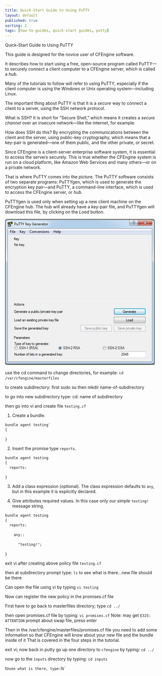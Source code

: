 ```yaml
---
title: Quick-Start Guide to Using PuTTY
layout: default
published: true
sorting: 2
tags: [how-to-guides, quick-start guides, putty]
---
```



Quick-Start Guide to Using PuTTY


This guide is designed for the novice user of CFEngine software. 

It describes how to start using a free, open-source program called PuTTY—to securely connect
a client computer to a CFEngine server, which is called a _hub_. 

Many of the tutorials to follow will refer to using PuTTY, especially if the client computer 
is using the Windows or Unix operating system—including Linux.

The important thing about PuTTY is that it is a _secure_ way to connect a client to a server, 
using the  SSH network protocol.

What is SSH? It is short for “Secure Shell,” which means it creates a _secure channel_ over an 
insecure network—like the internet, for example.

How does SSH do this? By encrypting the communications between the client and the server, using 
public-key cryptography, which means that a key-pair is generated—one of them public, and the other 
private, or secret.

Since CFEngine is a client-server enterprise software system, it is essential to access the servers 
securely. This is true whether the CFEngine system is run on a cloud platform, like Amazon Web Services 
and many others—or on a private network.

That is where PuTTY comes into the picture. The PuTTY software consists of two separate programs: 
PuTTYgen, which is used to generate the encryption key pair—and PuTTY, a command-line interface, 
which is used to access the CFEngine server, or _hub_.

PuTTYgen is used only when setting up a new client machine on the CFEngine hub. The hub will already 
have a key-pair file, and PuTTYgen will download this file, by clicking on the _Load_ button.

![The Puttygen Interface](puttygen-interface.png)


use the cd command to change directories, for example: `cd /var/cfengine/masterfiles`

to create subdirectory: first sudo su then mkdir name-of-subdirectory

to go into new subdirectory type: cd: name of subdirectory

then go into vi and create file `testing.cf`

1. Create a bundle.

```cf3
bundle agent testing`
{

}
```

2. Insert the promise type `reports`.

```cf3
bundle agent testing
{
  reports:

}
```

3. Add a class expression (optional). The class expression defaults to `any`, but in this example it is explicitly declared.

4. Give attributes required values. In this case only our simple `testing!` message string.

```cf3
bundle agent testing
{
  reports:

    any::

      "testing!";

}
```




exit vi after creating above policy file `testing.cf`

then at subdirectory prompt type: `ls` to see what is there...new file should be there

Can open the file using vi by typing `vi testing`

Now can register the new policy in the promises.cf file

First have to go back to masterfiles directory; type `cd ../` 

then open promises.cf file by typing: `vi promises.cf` Note: may get `E325: ATTENTION` prompt about swap file, press _enter_



Then in the /var/cfengine/masterfiles/promises.cf file you need to add some information so that CFEngine 
will know about your new file and the bundle inside of it That is covered in the four steps in the tutorial.

exit vi; now back in putty go up one directory to `cfengine` by typing: `cd ../`

now go to the `inputs` directory by typing: `cd inputs`

to` see what is there, type: `ls`




